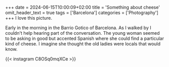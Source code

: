 +++
date = 2024-06-15T10:00:09+02:00
title = 'Something about cheese'
omit_header_text = true
tags = ['Barcelona']
categories = ['Photography']
+++
I love this picture.

Early in the morning in the Barrio Gotico of Barcelona. As I walked
by I couldn't help hearing part of the conversation. The young woman
seemed to be asking in good but accented Spanish where she could find
a particular kind of cheese. I imagine she thought the old ladies were
locals that would know.


{{< instagram C8OSq0mqXCe >}}

